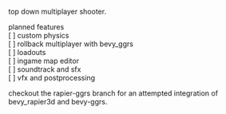 top down multiplayer shooter.

planned features  
[ ] custom physics  
[ ] rollback multiplayer with bevy_ggrs  
[ ] loadouts  
[ ] ingame map editor  
[ ] soundtrack and sfx  
[ ] vfx and postprocessing  

checkout the rapier-ggrs branch for an attempted integration of
bevy_rapier3d and bevy-ggrs.
